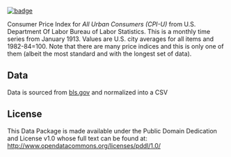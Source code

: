 <a className="gh-badge" href="https://datahub.io/core/cpi-us"><img src="https://badgen.net/badge/icon/View%20on%20datahub.io/orange?icon=https://datahub.io/datahub-cube-badge-icon.svg&label&scale=1.25" alt="badge" /></a>

Consumer Price Index for *All Urban Consumers (CPI-U)* from U.S. Department
Of Labor Bureau of Labor Statistics. This is a monthly time series from January 1913. Values are U.S. city averages for all items and
1982-84=100. Note that there are many price indices and this is only one of
them (albeit the most standard and with the longest set of data).

## Data

Data is sourced from [bls.gov](ftp://ftp.bls.gov/pub/special.requests/cpi/cpiai.txt) and normalized into a CSV

## License

This Data Package is made available under the Public Domain Dedication and License v1.0 whose full text can be found at: http://www.opendatacommons.org/licenses/pddl/1.0/